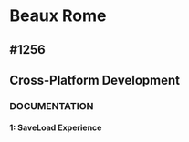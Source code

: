 # Beaux Rome

## #1256

## Cross-Platform Development

### DOCUMENTATION

#### 1: SaveLoad Experience


